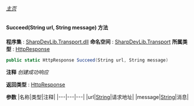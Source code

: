 ###### [主页](./Index.md "主页")
#### Succeed(String url, String message) 方法
**程序集** : [SharpDevLib.Transport.dll](./SharpDevLib.Transport.assembly.md "SharpDevLib.Transport.dll")
**命名空间** : [SharpDevLib.Transport](./SharpDevLib.Transport.namespace.md "SharpDevLib.Transport")
**所属类型** : [HttpResponse](./SharpDevLib.Transport.HttpResponse.md "HttpResponse")
``` csharp
public static HttpResponse Succeed(String url, String message)
```
**注释**
*创建成功响应*

**返回类型** : [HttpResponse](./SharpDevLib.Transport.HttpResponse.md "HttpResponse")

**参数**
|名称|类型|注释|
|---|---|---|
|url|[String](https://learn.microsoft.com/en-us/dotnet/api/system.string "String")|请求地址|
|message|[String](https://learn.microsoft.com/en-us/dotnet/api/system.string "String")|消息|

